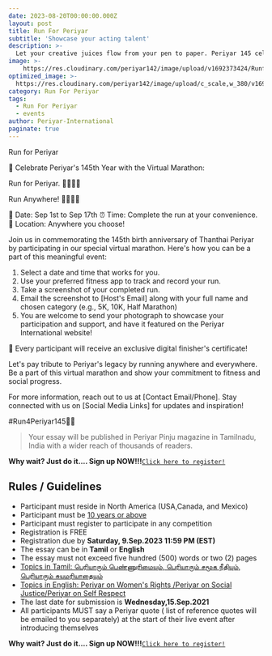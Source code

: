 ```yaml
---
date: 2023-08-20T00:00:00.000Z
layout: post
title: Run For Periyar
subtitle: 'Showcase your acting talent'
description: >-
  Let your creative juices flow from your pen to paper. Periyar 145 celebratory event encourages you to bring out the writer in you. It’s your chance to affect others thru your words...
image: >-
    https://res.cloudinary.com/periyar142/image/upload/v1692373424/RunforPeriyar_dsxylf.jpg
optimized_image: >-
  https://res.cloudinary.com/periyar142/image/upload/c_scale,w_380/v1692373424/RunforPeriyar_dsxylf.jpg
category: Run For Periyar
tags:
  - Run For Periyar
  - events
author: Periyar-International
paginate: true
---
```


Run for Periyar

🎉 Celebrate Periyar's 145th Year with the Virtual Marathon: 

Run for Periyar. 🏃‍♀️🏃‍♂️

Run Anywhere! 🏃‍♀️🏃‍♂️

📅 Date: Sep 1st to Sep 17th
⏰ Time: Complete the run at your convenience. 
📍 Location: Anywhere you choose!

Join us in commemorating the 145th birth anniversary of Thanthai Periyar by participating in our special virtual marathon. Here's how you can be a part of this meaningful event:

1. Select a date and time that works for you.
2. Use your preferred fitness app to track and record your run.
3. Take a screenshot of your completed run.
4. Email the screenshot to [Host's Email] along with your full name and chosen category (e.g., 5K, 10K, Half Marathon) 
5. You are welcome to send your photograph to showcase your participation and support, and have it featured on the Periyar International website!

🏅 Every participant will receive an exclusive digital finisher's certificate!

Let's pay tribute to Periyar's legacy by running anywhere and everywhere. Be a part of this virtual marathon and show your commitment to fitness and social progress.

For more information, reach out to us at [Contact Email/Phone].
Stay connected with us on [Social Media Links] for updates and inspiration!

#Run4Periyar145🏁🌟  


> Your essay will be published in Periyar Pinju magazine in Tamilnadu, India with a wider reach of thousands of readers. 

**Why wait? Just do it…. Sign up NOW!!!**<a  href="https://www.periyar143.info/register/">`Click here to register!`</a>

## Rules / Guidelines

* Participant must reside in North America (USA,Canada, and Mexico) 
* Participant must be <ins>10 years or above</ins>
* Participant must register to participate in any competition
* Registration is FREE
* Registration due by <strong>Saturday, 9.Sep.2023 11:59 PM (EST)</strong>
* The essay can be in **Tamil** or **English**
* The essay must not exceed five hundred (500) words or two (2) pages
* <ins>Topics in Tamil: பெரியாரும் பெண்ணுரிமையும், பெரியாரும் சமூக நீதியும், பெரியாரும் சுயமரியாதையும்</ins>
* <ins>Topics in English: Periyar on Women's Rights /Periyar on Social Justice/Periyar on Self Respect</ins>
* The last date for submission is  **Wednesday,15.Sep.2021**
* All participants MUST say a Periyar quote ( list of reference quotes will be emailed to you separately) at the start of their live event after introducing themselves

**Why wait? Just do it…. Sign up NOW!!!**<a  href="https://www.periyar143.info/register/">`Click here to register!`</a>



